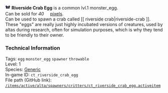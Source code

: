 ![ ](https://raw.githubusercontent.com/Ceterai/Enternia/main/items/active/alta/spawners/critters/ct_riverside_crab_egg.png) **Riverside Crab Egg** is a common lvl.1 monster_egg.  
Can be sold for *40* <img src="https://starbounder.org/mediawiki/images/2/21/Pixel.png" width="12" height="16"/> [pixels](https://starbounder.org/Pixel).  
Can be used to spawn a crab called [[ riverside crab|riverside-crab ]].  
These "eggs" are really just highly incubated versions of creatures, used by altas during research, often for simulation purposes, which is why they tend to be friendly to their owner.

### Technical Information

Tags: `egg` `monster_egg` `spawner` `throwable`  
Level: 1  
Species: [Generic](https://starbounder.org/Perfectly_Generic_Item)  
In-game ID: `ct_riverside_crab_egg`  
File path (GitHub link): [`/items/active/alta/spawners/critters/ct_riverside_crab_egg.activeitem`](https://github.com/Ceterai/Enternia/blob/main/items/active/alta/spawners/critters/ct_riverside_crab_egg.activeitem)
